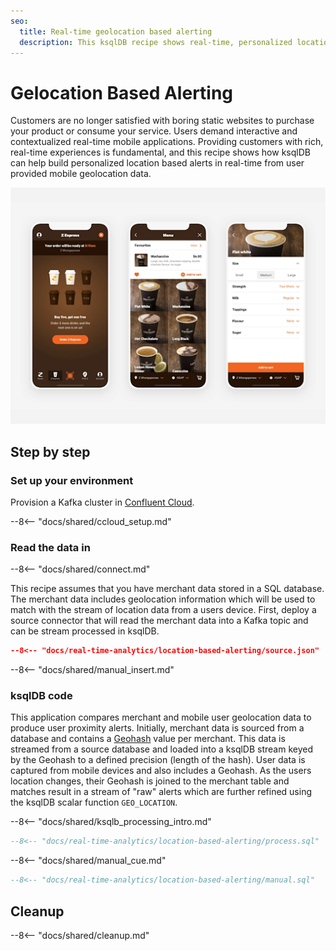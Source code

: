 ```yaml
---
seo:
  title: Real-time geolocation based alerting
  description: This ksqlDB recipe shows real-time, personalized location based alerts. Merchant data is sourced from a database, and user location events from a mobile device. The event streams are joined to generate alerts when a user passes close to a participating merchant.
---
```


# Gelocation Based Alerting 

Customers are no longer satisfied with boring static websites to purchase your product or consume your service. Users demand interactive and contextualized real-time mobile applications. Providing customers with rich, real-time experiences is fundamental, and this recipe shows how ksqlDB can help build personalized location based alerts in real-time from user provided mobile geolocation data.

![alerting](../../img/loyalty.png)

## Step by step

### Set up your environment

Provision a Kafka cluster in [Confluent Cloud](https://www.confluent.io/confluent-cloud/tryfree/?utm_source=github&utm_medium=ksqldb_recipes&utm_campaign=location_based_alert).

--8<-- "docs/shared/ccloud_setup.md"

### Read the data in

--8<-- "docs/shared/connect.md"

This recipe assumes that you have merchant data stored in a SQL database. The merchant data includes geolocation information which will be used to match with the stream of location data from a users device. First, deploy a source connector that will read the merchant data into a Kafka topic and can be stream processed in ksqlDB.

```json
--8<-- "docs/real-time-analytics/location-based-alerting/source.json"
```

--8<-- "docs/shared/manual_insert.md"

### ksqlDB code

This application compares merchant and mobile user geolocation data to produce user proximity alerts. Initially, merchant data is sourced from a database and contains a [Geohash](https://en.wikipedia.org/wiki/Geohash) value per merchant. This data is streamed from a source database and loaded into a ksqlDB stream keyed by the Geohash to a defined precision (length of the hash). User data is captured from mobile devices and also includes a Geohash. As the users location changes, their Geohash is joined to the merchant table and matches result in a stream of "raw" alerts which are further refined using the ksqlDB scalar function `GEO_LOCATION`.

--8<-- "docs/shared/ksqlb_processing_intro.md"

``` sql
--8<-- "docs/real-time-analytics/location-based-alerting/process.sql"
```

--8<-- "docs/shared/manual_cue.md"

```sql
--8<-- "docs/real-time-analytics/location-based-alerting/manual.sql"
```
## Cleanup

--8<-- "docs/shared/cleanup.md"

